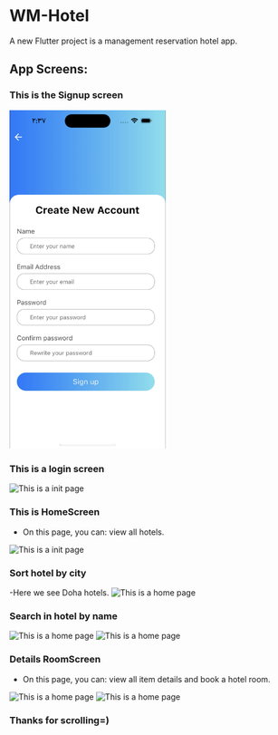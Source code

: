# WM-Hotel 

A new Flutter project is a management reservation hotel app.

## App Screens:

### This is the Signup screen 
<img width="276" alt="This is a Spalsh page" src="/wm_hotel/assets/Screens_for_Readme/Screen1.PNG">

### This is a login screen 
<img width="276" alt="This is a init page" src="../assets/Screens_for_Readme/Screen2.png">

### This is HomeScreen 
- On this page, you can: view all hotels.
<img width="276" alt="This is a init page" src="../assets/Screens_for_Readme/Screen3.png">


### Sort hotel by city
-Here we see Doha hotels.
<img width="276" alt="This is a home page" src="../assets/Screens_for_Readme/Screen4.png">

### Search in hotel by name
<img width="276" alt="This is a home page" src="../assets/Screens_for_Readme/Screen5.png">
<img width="276" alt="This is a home page" src="../assets/Screens_for_Readme/Screen6.png">

### Details RoomScreen

- On this page, you can: view all item details and book a hotel room.
<img width="276" alt="This is a home page" src="../assets/Screens_for_Readme/Screen7.png">
<img width="276" alt="This is a home page" src="../assets/Screens_for_Readme/Screen8.png">




### Thanks for scrolling=)
